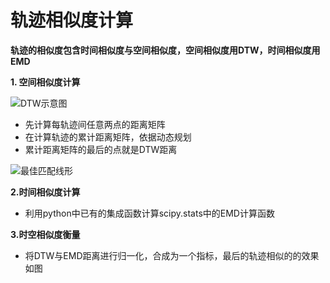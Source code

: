 # 轨迹相似度计算
**轨迹的相似度包含时间相似度与空间相似度，空间相似度用DTW，时间相似度用EMD**

**1. 空间相似度计算**

![DTW示意图](https://github.com/zhoujian-hub/Tourism-Trip-Chain-Extraction-Based-on-Multi-Big-Data/blob/master/ImageStore/DTW示意图.png)

- 先计算每轨迹间任意两点的距离矩阵
- 在计算轨迹的累计距离矩阵，依据动态规划
- 累计距离矩阵的最后的点就是DTW距离

![最佳匹配线形](https://github.com/zhoujian-hub/Tourism-Trip-Chain-Extraction-Based-on-Multi-Big-Data/blob/master/ImageStore/OptimalAlignment.png)


**2.时间相似度计算**

- 利用python中已有的集成函数计算scipy.stats中的EMD计算函数

**3.时空相似度衡量**

- 将DTW与EMD距离进行归一化，合成为一个指标，最后的轨迹相似的的效果如图



